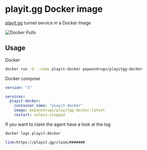 # playit.gg Docker image

[playit.gg](https://playit.gg/) tunnel service in a Docker Image

![Docker Pulls](https://img.shields.io/docker/pulls/pepaondrugs/playitgg-docker)

## Usage


Docker 
```bash
docker run -d --name playit-docker pepaondrugs/playitgg-docker
```
Docker compose

```yaml
version: "3"

services:
  playit-docker:
    container_name: "playit-docker"
    image: pepaondrugs/playitgg-docker:latest
    restart: unless-stopped
```

If you want to claim the agent have a look at the log
```bash
docker logs playit-docker
```
```bash
link=https://playit.gg/claim/#######
```
